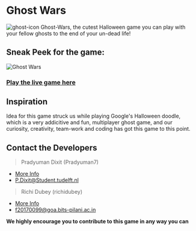 # Ghost Wars

![ghost-icon](https://user-images.githubusercontent.com/41565823/51026046-f1a1de00-158d-11e9-9f07-30de3630b50a.gif)
Ghost-Wars, the cutest Halloween game you can play with your fellow ghosts to the end of your un-dead life! 

## Sneak Peek for the game:

![Ghost Wars](https://user-images.githubusercontent.com/45059787/50740511-7fd83600-1215-11e9-889d-9fda90e974ed.png)

### [Play the live game here](https://ghost-wars.herokuapp.com)


## Inspiration
Idea for this game struck us while playing Google's Halloween doodle, which is a very addicitive and fun, multiplayer ghost game, and our curiosity, creativity, team-work and coding has got this game to this point. 


## Contact the Developers
   > Pradyuman Dixit (Pradyuman7)
   - [More Info](https://Pradyuman7.github.io)
   - P.Dixit@Student.tudelft.nl

   > Richi Dubey (richidubey)    
   - [More Info](https://365arts.me)
   - f20170099@goa.bits-pilani.ac.in
   
**We highly encourage you to contribute to this game in any way you can**
